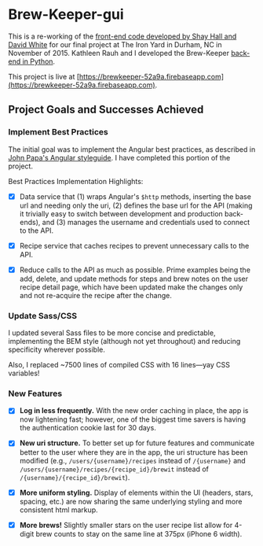 # Brew-Keeper-gui

This is a re-working of the [front-end code developed by Shay Hall and David
White](https://github.com/Brew-Keeper/brew-keeper-gui) for our final project at
The Iron Yard in Durham, NC in November of 2015. Kathleen Rauh and I developed
the Brew-Keeper [back-end in
Python](https://github.com/Brew-Keeper/brew-keeper-api).

This project is live at
[https://brewkeeper-52a9a.firebaseapp.com](https://brewkeeper-52a9a.firebaseapp.com).

## Project Goals and Successes Achieved

### Implement Best Practices

The initial goal was to implement the Angular best practices, as described
in [John Papa's Angular
styleguide](https://github.com/johnpapa/angular-styleguide/tree/master/a1). I
have completed this portion of the project.

Best Practices Implementation Highlights:

- [x] Data service that (1) wraps Angular's `$http` methods, inserting the base
  url and needing only the uri, (2) defines the base url for the API (making it
  trivially easy to switch between development and production back-ends), and
  (3) manages the username and credentials used to connect to the API.

- [x] Recipe service that caches recipes to prevent unnecessary calls to the API.

- [x] Reduce calls to the API as much as possible. Prime examples being the
  add, delete, and update methods for steps and brew notes on the user recipe
  detail page, which have been updated make the changes only and not re-acquire
  the recipe after the change.

### Update Sass/CSS

I updated several Sass files to be more concise and predictable, implementing
the BEM style (although not yet throughout) and reducing specificity wherever
possible.

Also, I replaced ~7500 lines of compiled CSS with 16 lines—yay CSS variables!

### New Features

- [x] **Log in less frequently.** With the new order caching in place, the app is
  now lightening fast; however, one of the biggest time savers is having the
  authentication cookie last for 30 days.

- [x] **New uri structure.** To better set up for future features and communicate
  better to the user where they are in the app, the uri structure has been
  modified (e.g., `/users/{username}/recipes` instead of `/{username}` and
  `/users/{username}/recipes/{recipe_id}/brewit` instead of
  `/{username}/{recipe_id}/brewit`).

- [x] **More uniform styling.** Display of elements within the UI (headers, stars,
  spacing, etc.) are now sharing the same underlying styling and more
  consistent html markup.

- [x] **More brews!** Slightly smaller stars on the user recipe list allow for
  4-digit brew counts to stay on the same line at 375px (iPhone 6 width).
